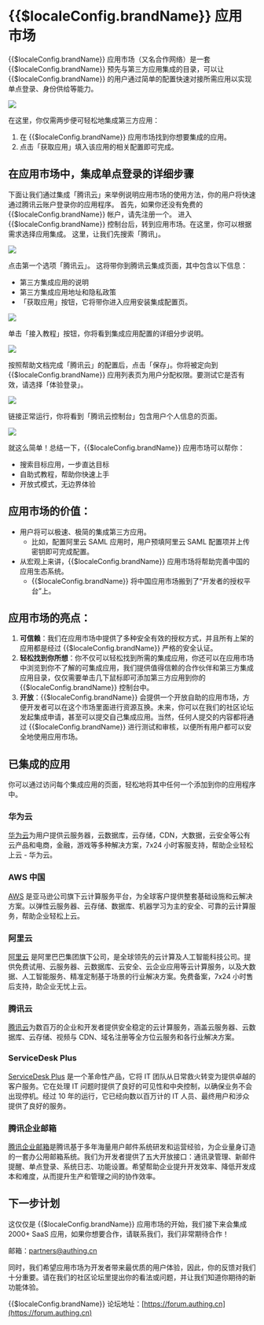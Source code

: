 # {{$localeConfig.brandName}} 应用市场

<LastUpdated/>

{{$localeConfig.brandName}} 应用市场（又名合作网络）是一套 {{$localeConfig.brandName}} 预先与第三方应用集成的目录，可以让 {{$localeConfig.brandName}} 的用户通过简单的配置快速对接所需应用以实现单点登录、身份供给等能力。

![](~@imagesZhCn/guides/application-market/01.png)

在这里，你仅需两步便可轻松地集成第三方应用：

1. 在 {{$localeConfig.brandName}} 应用市场找到你想要集成的应用。
2. 点击「获取应用」填入该应用的相关配置即可完成。

## 在应用市场中，集成单点登录的详细步骤

下面让我们通过集成「腾讯云」来举例说明应用市场的使用方法，你的用户将快速通过腾讯云账户登录你的应用程序。
首先，如果你还没有免费的 {{$localeConfig.brandName}} 帐户，请先注册一个。
进入 {{$localeConfig.brandName}} 控制台后，转到应用市场。在这里，你可以根据需求选择应用集成。
这里，让我们先搜索「腾讯」。

![](~@imagesZhCn/guides/application-market/02.png)

点击第一个选项「腾讯云」。
这将带你到腾讯云集成页面，其中包含以下信息：

- 第三方集成应用的说明
- 第三方集成应用地址和隐私政策
- 「获取应用」按钮，它将带你进入应用安装集成配置页。

![](~@imagesZhCn/guides/application-market/03.png)

单击「接入教程」按钮，你将看到集成应用配置的详细分步说明。

![](~@imagesZhCn/guides/application-market/04.png)

按照帮助文档完成「腾讯云」的配置后，点击「保存」。你将被定向到 {{$localeConfig.brandName}} 应用列表页为用户分配权限。要测试它是否有效，请选择「体验登录」。

![](~@imagesZhCn/guides/application-market/05.png)

链接正常运行，你将看到「腾讯云控制台」包含用户个人信息的页面。

![](~@imagesZhCn/guides/application-market/6.png)

就这么简单！总结一下，{{$localeConfig.brandName}} 应用市场可以帮你：

- 搜索目标应用，一步直达目标
- 自助式教程，帮助你快速上手
- 开放式模式，无边界体验

## 应用市场的价值：

- 用户将可以极速、极简的集成第三方应用。
  - 比如，配置阿里云 SAML 应用时，用户预填阿里云 SAML 配置项并上传密钥即可完成配置。
- 从宏观上来讲，{{$localeConfig.brandName}} 应用市场将帮助完善中国的应用生态系统。
  - {{$localeConfig.brandName}} 将中国应用市场搬到了“开发者的授权平台”上。

## 应用市场的亮点：

1. **可信赖**：我们在应用市场中提供了多种安全有效的授权方式，并且所有上架的应用都是经过 {{$localeConfig.brandName}} 严格的安全认证。
2. **轻松找到你所想**：你不仅可以轻松找到所需的集成应用，你还可以在应用市场中浏览到你不了解的可集成应用，我们提供值得信赖的合作伙伴和第三方集成应用目录，仅仅需要单击几下鼠标即可添加第三方应用到你的 {{$localeConfig.brandName}} 控制台中。
3. **开放**：{{$localeConfig.brandName}} 会提供一个开放自助的应用市场，方便开发者可以在这个市场里面进行资源互换。未来，你可以在我们的社区论坛发起集成申请，甚至可以提交自己集成应用。当然，任何人提交的内容都将通过 {{$localeConfig.brandName}} 进行测试和审核，以便所有用户都可以安全地使用应用市场。

## 已集成的应用

你可以通过访问每个集成应用的页面，轻松地将其中任何一个添加到你的应用程序中。

### 华为云

[华为云](https://www.huaweicloud.com/)为用户提供云服务器，云数据库，云存储，CDN，大数据，云安全等公有云产品和电商，金融，游戏等多种解决方案，7x24 小时客服支持，帮助企业轻松上云 - 华为云。

### AWS 中国

[AWS](https://www.amazonaws.cn/en/) 是亚马逊公司旗下云计算服务平台，为全球客户提供整套基础设施和云解决方案。以弹性云服务器、云存储、数据库、机器学习为主的安全、可靠的云计算服务，帮助企业轻松上云。

### 阿里云

[阿里云](https://www.aliyun.com/) 是阿里巴巴集团旗下公司，是全球领先的云计算及人工智能科技公司。提供免费试用、云服务器、云数据库、云安全、云企业应用等云计算服务，以及大数据、人工智能服务、精准定制基于场景的行业解决方案。免费备案，7x24 小时售后支持，助企业无忧上云。

### 腾讯云

[腾讯云](https://cloud.tencent.com/)为数百万的企业和开发者提供安全稳定的云计算服务，涵盖云服务器、云数据库、云存储、视频与 CDN、域名注册等全方位云服务和各行业解决方案。

### ServiceDesk Plus

[ServiceDesk Plus](https://www.manageengine.com/products/service-desk/) 是一个革命性产品，它将 IT 团队从日常救火转变为提供卓越的客户服务。它在处理 IT 问题时提供了良好的可见性和中央控制，以确保业务不会出现停机。经过 10 年的运行，它已经向数以百万计的 IT 人员、最终用户和涉众提供了良好的服务。

### 腾讯企业邮箱

[腾讯企业邮箱](https://exmail.qq.com/)是腾讯基于多年海量用户邮件系统研发和运营经验，为企业量身订造的一套办公用邮箱系统。我们为开发者提供了五大开放接口：通讯录管理、新邮件提醒、单点登录、系统日志、功能设置。希望帮助企业提升开发效率、降低开发成本和难度，从而提升生产和管理之间的协作效率。

## 下一步计划

这仅仅是 {{$localeConfig.brandName}} 应用市场的开始，我们接下来会集成 2000+ SaaS 应用，如果你想要合作，请联系我们，我们非常期待合作！

邮箱：[partners@authing.cn](partners@authing.cn)

同时，我们希望应用市场为开发者带来最优质的用户体验，因此，你的反馈对我们十分重要。请在我们的社区论坛里提出你的看法或问题，并让我们知道你期待的新功能体验。

{{$localeConfig.brandName}} 论坛地址：[https://forum.authing.cn](https://forum.authing.cn)
